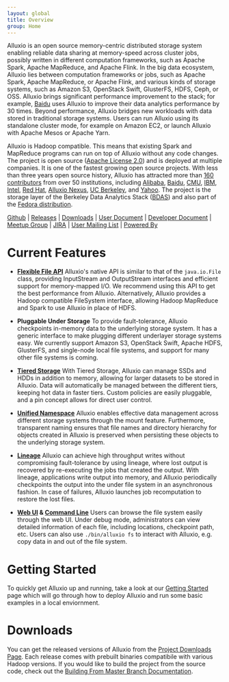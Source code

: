 ```yaml
---
layout: global
title: Overview
group: Home
---
```


Alluxio is an open source memory-centric distributed storage system enabling reliable data sharing
at memory-speed across cluster jobs, possibly written in different computation frameworks, such as
Apache Spark, Apache MapReduce, and Apache Flink. In the big data ecosystem, Alluxio lies between
computation frameworks or jobs, such as Apache Spark, Apache MapReduce, or Apache Flink, and various
kinds of storage systems, such as Amazon S3, OpenStack Swift, GlusterFS, HDFS, Ceph, or OSS. Alluxio
brings significant performance improvement to the stack; for example, [Baidu](https://www.baidu.com)
uses Alluxio to improve their data analytics performance by 30 times. Beyond performance, Alluxio
bridges new workloads with data stored in traditional storage systems. Users can run Alluxio using
its standalone cluster mode, for example on Amazon EC2, or launch Alluxio with Apache Mesos or
Apache Yarn.

Alluxio is Hadoop compatible. This means that existing Spark and MapReduce programs can run on top
of Alluxio without any code changes. The project is open source
([Apache License 2.0](https://github.com/amplab/alluxio/blob/master/LICENSE)) and is deployed at
multiple companies. It is one of the fastest growing open source projects. With less than three
years open source history, Alluxio has attracted more than
[160 contributors](https://github.com/amplab/alluxio/graphs/contributors) from over 50 institutions,
including [Alibaba](http://www.alibaba.com), [Baidu](https://www.baidu.com),
[CMU](https://www.cmu.edu/), [IBM](https://www.ibm.com), [Intel](http://www.intel.com/),
[Red Hat](https://www.redhat.com/), [Alluxio Nexus](http://www.alluxionexus.com/),
[UC Berkeley](https://amplab.cs.berkeley.edu/), and [Yahoo](https://www.yahoo.com/).
The project is the storage layer of the Berkeley Data Analytics Stack
([BDAS](https://amplab.cs.berkeley.edu/bdas/)) and also part of the
[Fedora distribution](https://fedoraproject.org/wiki/SIGs/bigdata/packaging).

[Github](https://github.com/amplab/alluxio/) |
[Releases](http://alluxio.org/releases/) |
[Downloads](http://alluxio.org/downloads/) |
[User Document](Getting-Started.html) |
[Developer Document](Contributing-to-Alluxio.html) |
[Meetup Group](https://www.meetup.com/Alluxio/) |
[JIRA](https://alluxio.atlassian.net/browse/ALLUXIO) |
[User Mailing List](https://groups.google.com/forum/?fromgroups#!forum/alluxio-users) |
[Powered By](Powered-By-Alluxio.html)

# Current Features

* **[Flexible File API](File-System-API.html)** Alluxio's native API is similar to that of the
``java.io.File`` class, providing InputStream and OutputStream interfaces and efficient support for
memory-mapped I/O. We recommend using this API to get the best performance from Alluxio.
Alternatively, Alluxio provides a Hadoop compatible FileSystem interface, allowing Hadoop MapReduce
and Spark to use Alluxio in place of HDFS.

* **Pluggable Under Storage** To provide fault-tolerance, Alluxio checkpoints in-memory data to the
underlying storage system. It has a generic interface to make plugging different underlayer storage
systems easy. We currently support Amazon S3, OpenStack Swift, Apache HDFS, GlusterFS, and
single-node local file systems, and support for many other file systems is coming.

* **[Tiered Storage](Tiered-Storage-on-Alluxio.html)** With Tiered Storage, Alluxio can manage SSDs
and HDDs in addition to memory, allowing for larger datasets to be stored in Alluxio. Data will
automatically be managed between the different tiers, keeping hot data in faster tiers. Custom
policies are easily pluggable, and a pin concept allows for direct user control.

* **[Unified Namespace](Unified-and-Transparent-Namespace.html)** Alluxio enables effective
data management across different storage systems through the mount feature. Furthermore, 
transparent naming ensures that file names and directory hierarchy for objects created in Alluxio 
is preserved when persisting these objects to the underlying storage system.

* **[Lineage](Lineage-API.html)** Alluxio can achieve high throughput writes without compromising
fault-tolerance by using lineage, where lost output is recovered by re-executing the jobs that
created the output. With lineage, applications write output into memory, and Alluxio periodically
checkpoints the output into the under file system in an asynchronous fashion. In case of failures,
Alluxio launches job recomputation to restore the lost files.

* **[Web UI](Web-Interface.html) & [Command Line](Command-Line-Interface.html)** Users can browse
the file system easily through the web UI. Under debug mode, administrators can view detailed
information of each file, including locations, checkpoint path, etc. Users can also use
``./bin/alluxio fs`` to interact with Alluxio, e.g. copy data in and out of the file system.

# Getting Started

To quickly get Alluxio up and running, take a look at our [Getting Started](Getting-Started.html)
page which will go through how to deploy Alluxio and run some basic examples in a local enviornment.

# Downloads

You can get the released versions of Alluxio from the
[Project Downloads Page](http://alluxio.org/downloads). Each release comes with prebuilt
binaries compatibile with various Hadoop versions. If you would like to build the project from the
source code, check out the
[Building From Master Branch Documentation](Building-Alluxio-Master-Branch.html).
